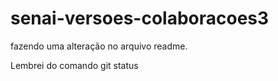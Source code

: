 # senai-versoes-colaboracoes3

fazendo uma alteração no arquivo readme.

Lembrei do comando git status
